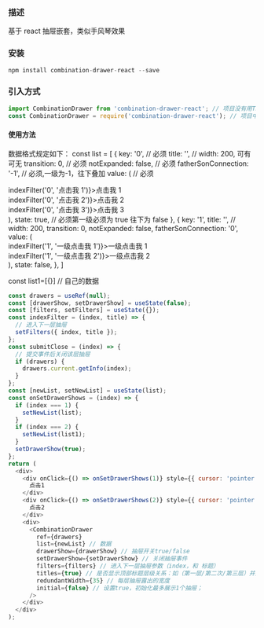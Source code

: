 ### 描述

基于 react 抽屉嵌套，类似手风琴效果

### 安装

```javascript
npm install combination-drawer-react --save
```

### 引入方式

```javascript
import CombinationDrawer from 'combination-drawer-react'; // 项目没有用TS，可以这样引入;
const CombinationDrawer = require('combination-drawer-react'); // 项目中使用了TS，可以这样引入;
```

#### 使用方法

数据格式规定如下：
const list = [
{
key: '0', // 必须
title: '',
// width: 200, 可有可无
transition: 0, // 必须
notExpanded: false, // 必须
fatherSonConnection: '-1', // 必须,一级为-1，往下叠加
value: ( // 必须

<div style={{ width: '100px', height: '20px' }}>
<div onClick={() => indexFilter('0', '点击我 1')}>点击我 1</div>
<div onClick={() => indexFilter('0', '点击我 2')}>点击我 2</div>
<div onClick={() => indexFilter('0', '点击我 3')}>点击我 3</div>
</div>
),
state: true, // 必须第一级必须为 true 往下为 false
},
{
key: '1',
title: '',
// width: 200,
transition: 0,
notExpanded: false,
fatherSonConnection: '0',
value: (
<div style={{ width: '160px', height: '20px' }}>
<div onClick={() => indexFilter('1', '一级点击我 1')}>一级点击我 1</div>
<div onClick={() => indexFilter('1', '一级点击我 2')}>一级点击我 2</div>
</div>
),
state: false,
},
]

const list1=[{}] // 自己的数据

```javascript
const drawers = useRef(null);
const [drawerShow, setDrawerShow] = useState(false);
const [filters, setFilters] = useState({});
const indexFilter = (index, title) => {
  // 进入下一层抽屉
  setFilters({ index, title });
};
const submitClose = (index) => {
  // 提交事件后关闭该层抽屉
  if (drawers) {
    drawers.current.getInfo(index);
  }
};
const [newList, setNewList] = useState(list);
const onSetDrawerShows = (index) => {
  if (index === 1) {
    setNewList(list);
  }
  if (index === 2) {
    setNewList(list1);
  }
  setDrawerShow(true);
};
return (
  <div>
    <div onClick={() => onSetDrawerShows(1)} style={{ cursor: 'pointer' }}>
      点击1
    </div>
    <div onClick={() => onSetDrawerShows(2)} style={{ cursor: 'pointer' }}>
      点击2
    </div>
    <div>
      <CombinationDrawer
        ref={drawers}
        list={newList} // 数据
        drawerShow={drawerShow} // 抽屉开关true/false
        setDrawerShow={setDrawerShow} // 关闭抽屉事件
        filters={filters} // 进入下一层抽屉参数（index，和 标题）
        titles={true} // 是否显示顶部标题层级关系：如（第一层/第二次/第三层）并点击返回该层抽屉
        redundantWidth={35} // 每层抽屉露出的宽度
        initial={false} // 设置true，初始化最多展示1个抽屉；
      />
    </div>
  </div>
);
```
